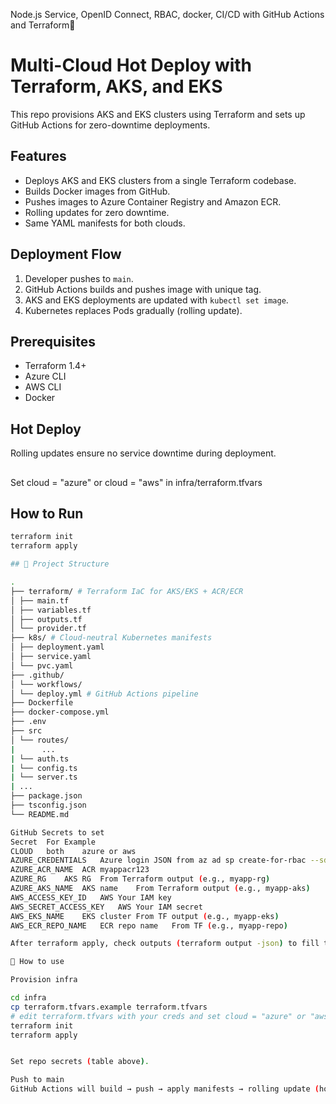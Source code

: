 Node.js Service, OpenID Connect, RBAC, docker, CI/CD with GitHub Actions and Terraform🐳

# Multi-Cloud Hot Deploy with Terraform, AKS, and EKS

This repo provisions AKS and EKS clusters using Terraform and sets up GitHub Actions for zero-downtime deployments.

## Features
- Deploys AKS and EKS clusters from a single Terraform codebase.
- Builds Docker images from GitHub.
- Pushes images to Azure Container Registry and Amazon ECR.
- Rolling updates for zero downtime.
- Same YAML manifests for both clouds.

## Deployment Flow
1. Developer pushes to `main`.
2. GitHub Actions builds and pushes image with unique tag.
3. AKS and EKS deployments are updated with `kubectl set image`.
4. Kubernetes replaces Pods gradually (rolling update).

## Prerequisites
- Terraform 1.4+
- Azure CLI
- AWS CLI
- Docker

## Hot Deploy
Rolling updates ensure no service downtime during deployment.

##
Set cloud = "azure" or cloud = "aws" in infra/terraform.tfvars

## How to Run
```bash
terraform init
terraform apply

## 📂 Project Structure

.
├── terraform/ # Terraform IaC for AKS/EKS + ACR/ECR  
│ ├── main.tf  
│ ├── variables.tf  
│ ├── outputs.tf  
│ └── provider.tf  
├── k8s/ # Cloud-neutral Kubernetes manifests  
│ ├── deployment.yaml  
│ ├── service.yaml  
│ └── pvc.yaml  
├── .github/  
│ └── workflows/  
│ └── deploy.yml # GitHub Actions pipeline  
├── Dockerfile  
├── docker-compose.yml  
├── .env  
├── src  
│ └── routes/  
|      ...   
| └── auth.ts  
| └── config.ts  
| └── server.ts  
| ...  
├── package.json  
├── tsconfig.json  
└── README.md  

GitHub Secrets to set
Secret	For	Example
CLOUD	both	azure or aws
AZURE_CREDENTIALS	Azure login	JSON from az ad sp create-for-rbac --sdk-auth
AZURE_ACR_NAME	ACR	myappacr123
AZURE_RG	AKS RG	From Terraform output (e.g., myapp-rg)
AZURE_AKS_NAME	AKS name	From Terraform output (e.g., myapp-aks)
AWS_ACCESS_KEY_ID	AWS	Your IAM key
AWS_SECRET_ACCESS_KEY	AWS	Your IAM secret
AWS_EKS_NAME	EKS cluster	From TF output (e.g., myapp-eks)
AWS_ECR_REPO_NAME	ECR repo name	From TF (e.g., myapp-repo)

After terraform apply, check outputs (terraform output -json) to fill these secrets accurately.

🚀 How to use

Provision infra

cd infra
cp terraform.tfvars.example terraform.tfvars
# edit terraform.tfvars with your creds and set cloud = "azure" or "aws"
terraform init
terraform apply


Set repo secrets (table above).

Push to main
GitHub Actions will build → push → apply manifests → rolling update (hot deploy, zero downtime).




